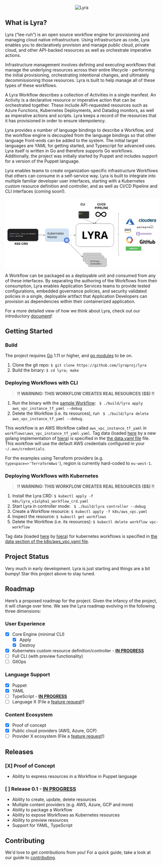 <p align="center"><img src="docs/media/lyrabanner.png" alt="Lyra"></p>

## What is Lyra?

Lyra (“lee-ruh”) is an open source workflow engine for provisioning and managing cloud native infrastructure. Using infrastructure as code, Lyra enables you to declaratively provision and manage public cloud, private cloud, and other API-backed resources as well as orchestrate imperative actions.

Infrastructure management involves defining and executing workflows that manage the underlying resources across their entire lifecycle - performing the initial provisioning, orchestrating intentional changes, and ultimately decommissioning those resources. Lyra is built to help manage all of these types of these workflows.

A Lyra Workflow describes a collection of Activities in a single manifest. An Activity is a declarative resource or imperative action that can be orchestrated together. These include API-requested resources such as Azure Functions, Kubernetes Deployments, and Datadog monitors, as well as imperative actions and scripts. Lyra keeps a record of the resources that it has provisioned in order to ensure idempotency.

Lyra provides a number of language bindings to describe a Workflow, and the workflow engine is decoupled from the language bindings so that other language front-ends can be added to the system. The initial target languages are YAML for getting started, and Typescript for advanced uses. Lyra itself is written in Go and therefore supports Go workflows. Additionally, the project was initially started by Puppet and includes support for a version of the Puppet language.

Lyra enables teams to create organization-specific infrastructure Workflows that others can consume in a self-service way. Lyra is built to integrate into multiple familiar developer user interfaces, starting with a Kubernetes custom resource definition and controller, and as well as  CI/CD Pipeline and CLI interfaces (coming soon!).

<p align="center"><img src="docs/media/concept.png" alt="concept"></p>

A Workflow can be packaged as a deployable unit and consumed from any of these interfaces. By separating the authoring of the Workflows from their consumption, Lyra enables Application Services teams to provide tested configurations, embedded governance policies, and security validated policies in a single, deployable artifact that Application Developers can provision as dependencies within their containerized application.

For a more detailed view of how we think about Lyra, check out our introductory [document](https://docs.google.com/document/d/1oJwg4LlolC3qlt0xG__xjrz16aYwEyOk8GqyNt5_Gdo/edit?usp=sharing)!


## Getting Started

### Build
The project requires [Go](https://golang.org/doc/install) 1.11 or higher, and [go modules](https://github.com/golang/go/wiki/Modules) to be on.

1. Clone the git repo: `$ git clone https://github.com/lyraproj/lyra`
2. Build the binary: `$ cd lyra; make`

### Deploying Workflows with CLI

> **!! WARNING: THIS WORKFLOW CREATES REAL RESOURCES ($$) !!**

1. Run the binary with the [sample Workflow](workflows/aws_vpc_instance_tf_yaml.yaml): ` $ ./build/lyra apply aws_vpc_instance_tf_yaml --debug`
2. Delete the Workflow (i.e. its resources), run ` $ ./build/lyra delete aws_vpc_instance_tf_yaml --debug`.

This workflow is an AWS Workflow called `aws_vpc_instance_tf_yaml` in `workflows\aws_vpc_instance_tf_yaml.yaml`.  Tag data (loaded [here](worklows/aws_vpc_instance_tf_yaml.yaml#L6) by a new golang implementation of [hiera](https://github.com/lyraproj/hiera)) is specified in the [the data.yaml file](data.yaml) file.  This workflow will use the default AWS credentials configured in your `~/.aws/credentials`.

For the examples using Terraform providers (e.g. `typespace=>'TerraformAws'`), region is currently hard-coded to `eu-west-1`.

### Deploying Workflows with Kubernetes

> **!! WARNING: THIS WORKFLOW CREATES REAL RESOURCES ($$) !!**

1. Install the Lyra CRD: `$ kubectl apply -f k8s/lyra_v1alpha1_workflow_crd.yaml`
2. Start Lyra in controller mode: ` $ ./build/lyra controller --debug`
3. Create a Workflow resource: `$ kubectl apply -f k8s/aws_vpc.yaml`
4. Inspect the resource: `$ kubectl get workflows`
5. Delete the Workflow (i.e. its resources): `$ kubectl delete workflow vpc-workflow`

Tag data (loaded [here](workflows/aws_vpc_instance_tf_yaml.yaml#L6) by [hiera](https://github.com/lyraproj/hiera)) for kubernetes workflows is specified in [the data section of the k8s/aws_vpc.yaml file](k8s/vpc-workflow.yaml#L8-L12).

## Project Status
Very much in early development. Lyra is just starting and things are a bit bumpy! Star this project above to stay tuned.

## Roadmap
Here’s a proposed roadmap for the project. Given the infancy of the project, it will change over time. We see the Lyra roadmap evolving in the following three dimensions:

### User Experience
- [x] Core Engine (minimal CLI)
	- [x] Apply
	- [x] Destroy
- [x] Kubernetes custom resource definition/controller - [**IN PROGRESS**](https://github.com/lyraproj/lyra/issues/37)
- [ ] Full CLI (with preview functionality)
- [ ] GitOps

### Language Support
- [x] Puppet
- [x] YAML
- [ ] TypeScript - [**IN PROGRESS**](https://github.com/lyraproj/lyra/issues/42)
- [ ] Language X (File a [feature request](https://github.com/lyraproj/lyra/issues/new?template=feature_request.md)!)

### Content Ecosystem
- [x] Proof of concept
- [x] Public cloud providers (AWS, Azure, GCP)
- [ ] Provider X ecosystem (File a [feature request](https://github.com/lyraproj/lyra/issues/new?template=feature_request.md)!)

## Releases
### [X] Proof of Concept
* Ability to express resources in a Workflow in Puppet language

### [ ] Release 0.1 - [**IN PROGRESS**](https://github.com/lyraproj/lyra/issues?q=is%3Aopen+is%3Aissue+milestone%3A%22release+0.1%22)
* Ability to create, update, delete resources
* Multiple content providers (e.g. AWS, Azure, GCP and more)
* Ability to package a Workflow
* Ability to expose Workflows as Kubernetes resources
* Ability to preview resources
* Support for YAML, TypeScript

## Contributing
We'd love to get contributions from you! For a quick guide, take a look at our guide to [contributing](CONTRIBUTING.md).
